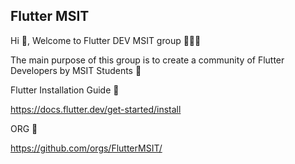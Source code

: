 ## Flutter MSIT

Hi 👋, Welcome to Flutter DEV MSIT group 🧑🏻‍💻


The main purpose of this group is to create a community of Flutter Developers by MSIT Students 🎉 

Flutter Installation Guide 🚀

https://docs.flutter.dev/get-started/install 

ORG 📎  

https://github.com/orgs/FlutterMSIT/ 
